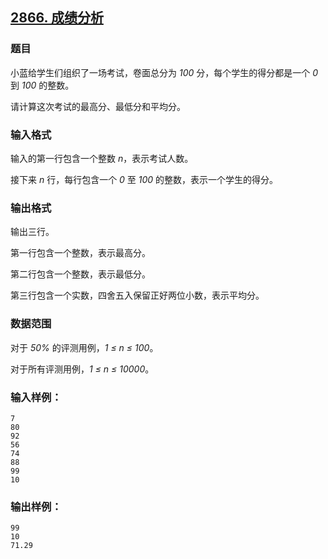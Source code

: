 ## [2866. 成绩分析](https://www.acwing.com/problem/content/2869/)

### 题目

小蓝给学生们组织了一场考试，卷面总分为 *100* 分，每个学生的得分都是一个 *0* 到 *100* 的整数。

请计算这次考试的最高分、最低分和平均分。

### 输入格式

输入的第一行包含一个整数 *n*，表示考试人数。

接下来 *n* 行，每行包含一个 *0* 至 *100* 的整数，表示一个学生的得分。

### 输出格式

输出三行。

第一行包含一个整数，表示最高分。

第二行包含一个整数，表示最低分。

第三行包含一个实数，四舍五入保留正好两位小数，表示平均分。

### 数据范围

对于 *50%* 的评测用例，*1 ≤ n ≤ 100*。

对于所有评测用例，*1 ≤ n ≤ 10000*。

### 输入样例：

```
7
80
92
56
74
88
99
10
```

### 输出样例：

```
99
10
71.29
```
